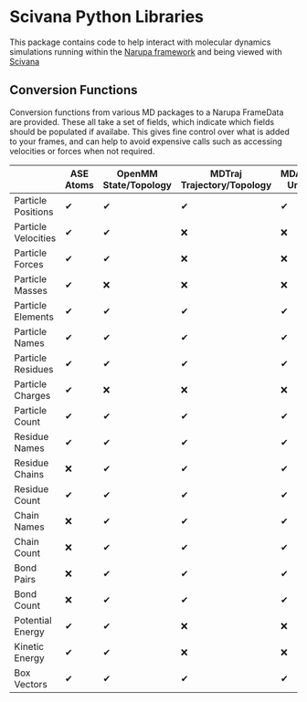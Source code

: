 # Scivana Python Libraries

This package contains code to help interact with molecular dynamics simulations running within the [Narupa framework](https://gitlab.com/intangiblerealities/narupa-protocol) and being viewed with [Scivana](https://alexjbinnie.itch.io/scivana)


## Conversion Functions

Conversion functions from various MD packages to a Narupa FrameData are provided. These all take a set of fields, which
indicate which fields should be populated if availabe. This gives fine control over what is added to your frames, and
can help to avoid expensive calls such as accessing velocities or forces when not required.

|  | ASE Atoms | OpenMM State/Topology | MDTraj Trajectory/Topology | MDAnalysis Universe |
| --- | --- | --- | --- | --- | 
| Particle Positions | ✔ | ✔ | ✔ | ✔ |
| Particle Velocities | ✔ | ✔ | ❌ | ❌ |
| Particle Forces | ✔ | ✔ | ❌ | ❌ |
| Particle Masses | ✔ | ❌ | ❌ | ❌ |
| Particle Elements | ✔ | ✔ | ✔ | ✔ |
| Particle Names | ✔ | ✔ | ✔ | ✔ |
| Particle Residues | ✔ | ✔ | ✔ | ✔ |
| Particle Charges | ✔ | ❌ | ❌ | ❌ |
| Particle Count | ✔ | ✔ | ✔ | ✔ |
| Residue Names | ✔ | ✔ | ✔ | ✔ |
| Residue Chains | ❌ | ✔ | ✔ | ✔ |
| Residue Count | ✔ | ✔ | ✔ | ✔ |
| Chain Names | ❌ | ✔ | ✔ | ✔ |
| Chain Count | ❌ | ✔ | ✔ | ✔ |
| Bond Pairs | ❌ | ✔ | ✔ | ✔ |
| Bond Count | ❌ | ✔ | ✔ | ✔ |
| Potential Energy | ✔ | ✔ | ❌ | ❌ |
| Kinetic Energy | ✔ | ✔ | ❌ | ❌ |
| Box Vectors | ✔ | ✔ | ✔ | ✔ |